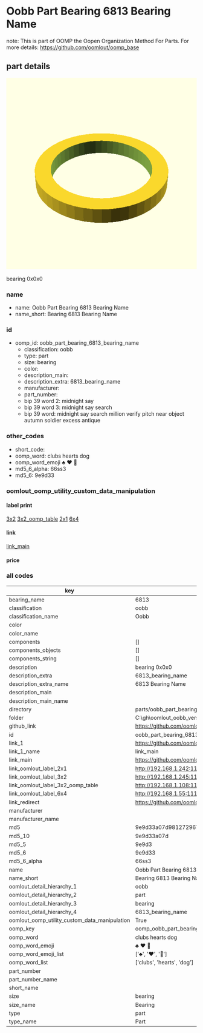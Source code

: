 # Oobb Part Bearing 6813 Bearing Name  

note: This is part of OOMP the Oopen Organization Method For Parts. For more details: https://github.com/oomlout/oomp_base

##  part details
  

[![](3dpr.png)](3dpr.png)

bearing 0x0x0



### name
* name: Oobb Part Bearing 6813 Bearing Name
* name_short: Bearing 6813 Bearing Name
### id
* oomp_id: oobb_part_bearing_6813_bearing_name
  * classification: oobb
  * type: part
  * size: bearing
  * color: 
  * description_main: 
  * description_extra: 6813_bearing_name
  * manufacturer: 
  * part_number: 
  * bip 39 word 2: midnight say
  * bip 39 word 3: midnight say search
  * bip 39 word: midnight say search million verify pitch near object autumn soldier excess antique

### other_codes
* short_code: 
* oomp_word: clubs hearts dog
* oomp_word_emoji :clubs: :hearts: :dog:
* md5_6_alpha: 66ss3
* md5_6: 9e9d33






### oomlout_oomp_utility_custom_data_manipulation
#### label print
[3x2](http://192.168.1.245:1112/?label=oomp%2066ss3)
[3x2_oomp_table](http://192.168.1.108:1112/?label=oomp%2066ss3)
[2x1](http://192.168.1.242:1112/?label=oomp%2066ss3)
[6x4](http://192.168.1.55:1112/?label=oomp%2066ss3)    

#### link

[link_main](https://github.com/oomlout/oomlout_oobb_version_4_generated_parts/tree/main/navigation_oomp/oobb/part/bearing//6813_bearing_name/part)                              

#### price







### all codes 
| key | value |  
| --- | --- |  
| bearing_name | 6813 |  
| classification | oobb |  
| classification_name | Oobb |  
| color |  |  
| color_name |  |  
| components | [] |  
| components_objects | [] |  
| components_string | [] |  
| description | bearing 0x0x0 |  
| description_extra | 6813_bearing_name |  
| description_extra_name | 6813 Bearing Name |  
| description_main |  |  
| description_main_name |  |  
| directory | parts/oobb_part_bearing_6813_bearing_name |  
| folder | C:\gh\oomlout_oobb_version_4_generated_parts\parts\oobb_part_bearing_6813_bearing_name |  
| github_link | https://github.com/oomlout/oomlout_oomp_part_src/tree/main/parts/oobb_part_bearing_6813_bearing_name |  
| id | oobb_part_bearing_6813_bearing_name |  
| link_1 | https://github.com/oomlout/oomlout_oobb_version_4_generated_parts/tree/main/navigation_oomp/oobb/part/bearing//6813_bearing_name/part |  
| link_1_name | link_main |  
| link_main | https://github.com/oomlout/oomlout_oobb_version_4_generated_parts/tree/main/navigation_oomp/oobb/part/bearing//6813_bearing_name/part |  
| link_oomlout_label_2x1 | http://192.168.1.242:1112/?label=oomp%2066ss3 |  
| link_oomlout_label_3x2 | http://192.168.1.245:1112/?label=oomp%2066ss3 |  
| link_oomlout_label_3x2_oomp_table | http://192.168.1.108:1112/?label=oomp%2066ss3 |  
| link_oomlout_label_6x4 | http://192.168.1.55:1112/?label=oomp%2066ss3 |  
| link_redirect | https://github.com/oomlout/oomlout_oobb_version_4_generated_parts/tree/main/parts/hardware_bearing_6813 |  
| manufacturer |  |  
| manufacturer_name |  |  
| md5 | 9e9d33a07d981272967958cb842ffc63 |  
| md5_10 | 9e9d33a07d |  
| md5_5 | 9e9d3 |  
| md5_6 | 9e9d33 |  
| md5_6_alpha | 66ss3 |  
| name | Oobb Part Bearing 6813 Bearing Name |  
| name_short | Bearing 6813 Bearing Name |  
| oomlout_detail_hierarchy_1 | oobb |  
| oomlout_detail_hierarchy_2 | part |  
| oomlout_detail_hierarchy_3 | bearing |  
| oomlout_detail_hierarchy_4 | 6813_bearing_name |  
| oomlout_oomp_utility_custom_data_manipulation | True |  
| oomp_key | oomp_oobb_part_bearing_6813_bearing_name |  
| oomp_word | clubs hearts dog |  
| oomp_word_emoji | :clubs: :hearts: :dog: |  
| oomp_word_emoji_list | [':clubs:', ':hearts:', ':dog:'] |  
| oomp_word_list | ['clubs', 'hearts', 'dog'] |  
| part_number |  |  
| part_number_name |  |  
| short_name |  |  
| size | bearing |  
| size_name | Bearing |  
| type | part |  
| type_name | Part |  
